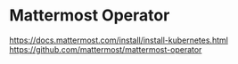 # Mattermost Operator

<https://docs.mattermost.com/install/install-kubernetes.html>
<https://github.com/mattermost/mattermost-operator>
